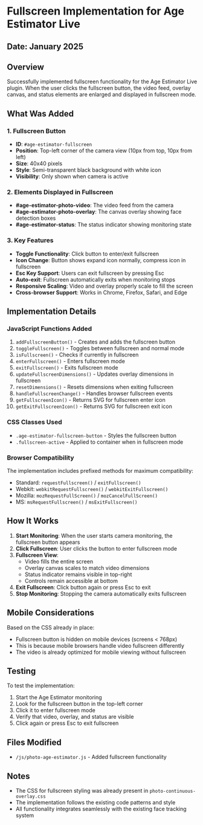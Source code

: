 # Fullscreen Implementation for Age Estimator Live

## Date: January 2025

## Overview
Successfully implemented fullscreen functionality for the Age Estimator Live plugin. When the user clicks the fullscreen button, the video feed, overlay canvas, and status elements are enlarged and displayed in fullscreen mode.

## What Was Added

### 1. Fullscreen Button
- **ID**: `#age-estimator-fullscreen`
- **Position**: Top-left corner of the camera view (10px from top, 10px from left)
- **Size**: 40x40 pixels
- **Style**: Semi-transparent black background with white icon
- **Visibility**: Only shown when camera is active

### 2. Elements Displayed in Fullscreen
- **#age-estimator-photo-video**: The video feed from the camera
- **#age-estimator-photo-overlay**: The canvas overlay showing face detection boxes
- **#age-estimator-status**: The status indicator showing monitoring state

### 3. Key Features
- **Toggle Functionality**: Click button to enter/exit fullscreen
- **Icon Change**: Button shows expand icon normally, compress icon in fullscreen
- **Esc Key Support**: Users can exit fullscreen by pressing Esc
- **Auto-exit**: Fullscreen automatically exits when monitoring stops
- **Responsive Scaling**: Video and overlay properly scale to fill the screen
- **Cross-browser Support**: Works in Chrome, Firefox, Safari, and Edge

## Implementation Details

### JavaScript Functions Added
1. `addFullscreenButton()` - Creates and adds the fullscreen button
2. `toggleFullscreen()` - Toggles between fullscreen and normal mode
3. `isFullscreen()` - Checks if currently in fullscreen
4. `enterFullscreen()` - Enters fullscreen mode
5. `exitFullscreen()` - Exits fullscreen mode
6. `updateFullscreenDimensions()` - Updates overlay dimensions in fullscreen
7. `resetDimensions()` - Resets dimensions when exiting fullscreen
8. `handleFullscreenChange()` - Handles browser fullscreen events
9. `getFullscreenIcon()` - Returns SVG for fullscreen enter icon
10. `getExitFullscreenIcon()` - Returns SVG for fullscreen exit icon

### CSS Classes Used
- `.age-estimator-fullscreen-button` - Styles the fullscreen button
- `.fullscreen-active` - Applied to container when in fullscreen mode

### Browser Compatibility
The implementation includes prefixed methods for maximum compatibility:
- Standard: `requestFullscreen()` / `exitFullscreen()`
- Webkit: `webkitRequestFullscreen()` / `webkitExitFullscreen()`
- Mozilla: `mozRequestFullScreen()` / `mozCancelFullScreen()`
- MS: `msRequestFullscreen()` / `msExitFullscreen()`

## How It Works

1. **Start Monitoring**: When the user starts camera monitoring, the fullscreen button appears
2. **Click Fullscreen**: User clicks the button to enter fullscreen mode
3. **Fullscreen View**: 
   - Video fills the entire screen
   - Overlay canvas scales to match video dimensions
   - Status indicator remains visible in top-right
   - Controls remain accessible at bottom
4. **Exit Fullscreen**: Click button again or press Esc to exit
5. **Stop Monitoring**: Stopping the camera automatically exits fullscreen

## Mobile Considerations
Based on the CSS already in place:
- Fullscreen button is hidden on mobile devices (screens < 768px)
- This is because mobile browsers handle video fullscreen differently
- The video is already optimized for mobile viewing without fullscreen

## Testing
To test the implementation:
1. Start the Age Estimator monitoring
2. Look for the fullscreen button in the top-left corner
3. Click it to enter fullscreen mode
4. Verify that video, overlay, and status are visible
5. Click again or press Esc to exit fullscreen

## Files Modified
- `/js/photo-age-estimator.js` - Added fullscreen functionality

## Notes
- The CSS for fullscreen styling was already present in `photo-continuous-overlay.css`
- The implementation follows the existing code patterns and style
- All functionality integrates seamlessly with the existing face tracking system
